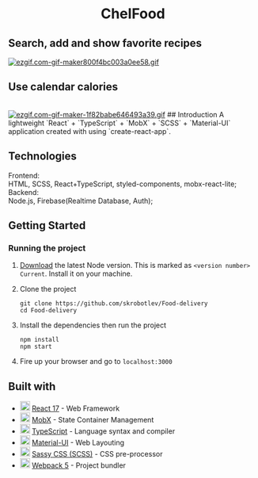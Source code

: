 <h1 align="center"> ChelFood </h1>

## Search, add and show favorite recipes
<a href="https://gifyu.com/image/SpT76"><img src="https://s1.gifyu.com/images/ezgif.com-gif-maker800f4bc003a0ee58.gif" alt="ezgif.com-gif-maker800f4bc003a0ee58.gif" border="0" /></a>
<br>
## Use calendar calories
<br>
<a href="https://gifyu.com/image/SpTFA"><img src="https://s1.gifyu.com/images/ezgif.com-gif-maker-1f82babe646493a39.gif" alt="ezgif.com-gif-maker-1f82babe646493a39.gif" border="0" /></a>
## Introduction
A lightweight `React` + `TypeScript` + `MobX` + `SCSS` + `Material-UI` application created with using `create-react-app`.

## Technologies
Frontend: <br>
HTML, SCSS, React+TypeScript, styled-components, mobx-react-lite; <br>
Backend: <br>
Node.js, Firebase(Realtime Database, Auth);
## Getting Started
### Running the project
1. [Download](https://nodejs.org/en/) the latest Node version. This is marked as `<version number> Current`. Install it on your machine.

2. Clone the project

    ```
    git clone https://github.com/skrobotlev/Food-delivery
    cd Food-delivery
    ```

4. Install the dependencies then run the project

    ```
    npm install
    npm start
    ```

5. Fire up your browser and go to `localhost:3000`

## Built with
* <img width=20 height=20 src="https://reactjs.org/favicon.ico"> [React 17](https://reactjs.org/) - Web Framework
* <img width=20 height=20 src="https://redux.js.org/img/favicon/favicon.ico"> [MobX](https://mobx.js.org/) - State Container Management
* <img width=20 height=20 src="https://www.typescriptlang.org/favicon-32x32.png"> [TypeScript](https://www.typescriptlang.org/) - Language syntax and compiler
* <img width=20 height=20 src="https://material-ui.com/static/favicon.ico"> [Material-UI](https://material-ui.com/) - Web Layouting
* <img width=20 height=20 src="https://sass-lang.com/favicon.ico"> [Sassy CSS (SCSS)](https://sass-lang.com/) - CSS pre-processor
* <img width=20 height=20 src="https://webpack.js.org/icon_192x192.png"> [Webpack 5](https://webpack.js.org/) - Project bundler
<!-- * <img width=20 height=20 src="https://www.netlify.com/img/global/favicon/favicon-32x32.png"> [Netlify](https://www.netlify.com/) - Continuous Deployment (CD) service -->
<!-- * <img width=20 height=20 src="https://terser.org/img/terser-square-logo.png"> [Terser](https://terser.org/) - ES6+ (JavaScript) mangler and compression toolkit -->
<!-- * <img width=20 height=20 src="https://yarnpkg.com/icons/icon-48x48.png"> [Yarn](https://yarnpkg.com/) - Package Manager -->
